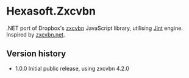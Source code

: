 Hexasoft.Zxcvbn
===============

.NET port of Dropbox's [zxcvbn](https://github.com/dropbox/zxcvbn) JavaScript library, utilising [Jint](https://github.com/sebastienros/jint) engine. Inspired by [zxcvbn.net](https://github.com/darcythomas/zxcvbn.net).

Version history
---------------

- 1.0.0 Initial public release, using zxcvbn 4.2.0